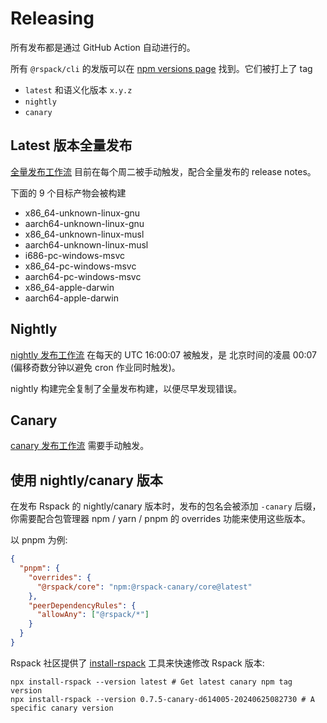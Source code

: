 # Releasing

所有发布都是通过 GitHub Action 自动进行的。

所有 `@rspack/cli` 的发版可以在 [npm versions page](https://www.npmjs.com/package/@rspack/cli?activeTab=versions) 找到。它们被打上了 tag

- `latest` 和语义化版本 `x.y.z`
- `nightly`
- `canary`

## Latest 版本全量发布

[全量发布工作流](https://github.com/web-infra-dev/rspack/actions/workflows/release.yml?query=is%3Asuccess)
目前在每个周二被手动触发，配合全量发布的 release notes。

下面的 9 个目标产物会被构建

- x86_64-unknown-linux-gnu
- aarch64-unknown-linux-gnu
- x86_64-unknown-linux-musl
- aarch64-unknown-linux-musl
- i686-pc-windows-msvc
- x86_64-pc-windows-msvc
- aarch64-pc-windows-msvc
- x86_64-apple-darwin
- aarch64-apple-darwin

## Nightly

[nightly 发布工作流](https://github.com/web-infra-dev/rspack/actions/workflows/release-nightly.yml?query=is%3Asuccess)
在每天的 UTC 16:00:07 被触发，是 北京时间的凌晨 00:07 (偏移奇数分钟以避免 cron 作业同时触发)。

nightly 构建完全复制了全量发布构建，以便尽早发现错误。

## Canary

[canary 发布工作流](https://github.com/web-infra-dev/rspack/actions/workflows/release-canary.yml) 需要手动触发。

## 使用 nightly/canary 版本

在发布 Rspack 的 nightly/canary 版本时，发布的包名会被添加 `-canary` 后缀，你需要配合包管理器 npm / yarn / pnpm 的 overrides 功能来使用这些版本。

以 pnpm 为例:

```json title=package.json
{
  "pnpm": {
    "overrides": {
      "@rspack/core": "npm:@rspack-canary/core@latest"
    },
    "peerDependencyRules": {
      "allowAny": ["@rspack/*"]
    }
  }
}
```

Rspack 社区提供了 [install-rspack](https://github.com/rspack-contrib/install-rspack) 工具来快速修改 Rspack 版本:

```shell
npx install-rspack --version latest # Get latest canary npm tag version
npx install-rspack --version 0.7.5-canary-d614005-20240625082730 # A specific canary version
```
